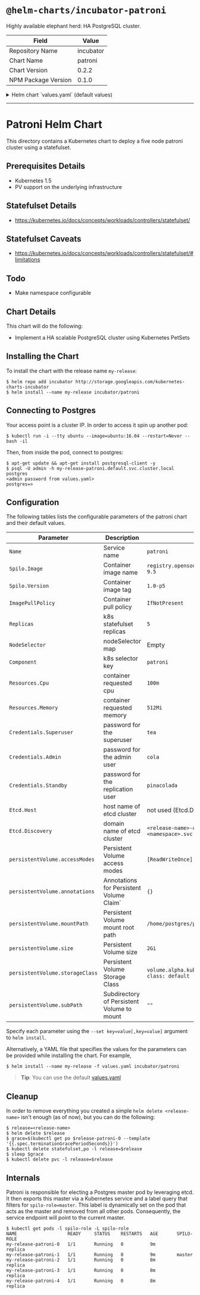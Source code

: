 # `@helm-charts/incubator-patroni`

Highly available elephant herd: HA PostgreSQL cluster.

| Field               | Value     |
| ------------------- | --------- |
| Repository Name     | incubator |
| Chart Name          | patroni   |
| Chart Version       | 0.2.2     |
| NPM Package Version | 0.1.0     |

<details>

<summary>Helm chart `values.yaml` (default values)</summary>

```yaml
Name: patroni

Component: patroni
ImagePullPolicy: IfNotPresent

# The image to use. Spilo is the dockerized Patroni
Spilo:
  # this image was built from https://github.com/zalando/spilo/tree/master/postgres-appliance
  Image: registry.opensource.zalan.do/acid/spilo-9.6
  Version: 1.2-p17

# How many postgres containers to spawn
Replicas: 5

# Resource limits per replica
Resources:
  Cpu: 100m
  Memory: 512Mi

# Node selector for Patroni pods
#NodeSelector:
#  cloud.google.com/gke-nodepool: highmem-pool

# Credentials used by Patroni
# * more information: https://github.com/zalando/patroni/blob/master/docs/SETTINGS.rst#postgresql
Credentials:
  Superuser: tea
  Admin: cola
  Standby: pinacolada

# Patroni depends on etcd, configure it here
Etcd:
  Host: # fill-in value for etcd host (etcd.default.svc.cluster.local), leave blank to use the discovery parameter
  Discovery: # leave blank to use vendored etcd chart

persistentVolume:
  size: 1G
  storageClass: ''
  subPath: ''
  mountPath: '/home/postgres/pgdata'
  annotations: {}

  accessModes:
    - ReadWriteOnce
```

</details>

---

# Patroni Helm Chart

This directory contains a Kubernetes chart to deploy a five node patroni cluster using a statefulset.

## Prerequisites Details

- Kubernetes 1.5
- PV support on the underlying infrastructure

## Statefulset Details

- https://kubernetes.io/docs/concepts/workloads/controllers/statefulset/

## Statefulset Caveats

- https://kubernetes.io/docs/concepts/workloads/controllers/statefulset/#limitations

## Todo

- Make namespace configurable

## Chart Details

This chart will do the following:

- Implement a HA scalable PostgreSQL cluster using Kubernetes PetSets

## Installing the Chart

To install the chart with the release name `my-release`:

```console
$ helm repo add incubator http://storage.googleapis.com/kubernetes-charts-incubator
$ helm install --name my-release incubator/patroni
```

## Connecting to Postgres

Your access point is a cluster IP. In order to access it spin up another pod:

```console
$ kubectl run -i --tty ubuntu --image=ubuntu:16.04 --restart=Never -- bash -il
```

Then, from inside the pod, connect to postgres:

```console
$ apt-get update && apt-get install postgresql-client -y
$ psql -U admin -h my-release-patroni.default.svc.cluster.local postgres
<admin password from values.yaml>
postgres=>
```

## Configuration

The following tables lists the configurable parameters of the patroni chart and their default values.

| Parameter                       | Description                                   | Default                                             |
| ------------------------------- | --------------------------------------------- | --------------------------------------------------- |
| `Name`                          | Service name                                  | `patroni`                                           |
| `Spilo.Image`                   | Container image name                          | `registry.opensource.zalan.do/acid/spilo-9.5`       |
| `Spilo.Version`                 | Container image tag                           | `1.0-p5`                                            |
| `ImagePullPolicy`               | Container pull policy                         | `IfNotPresent`                                      |
| `Replicas`                      | k8s statefulset replicas                      | `5`                                                 |
| `NodeSelector`                  | nodeSelector map                              | Empty                                               |
| `Component`                     | k8s selector key                              | `patroni`                                           |
| `Resources.Cpu`                 | container requested cpu                       | `100m`                                              |
| `Resources.Memory`              | container requested memory                    | `512Mi`                                             |
| `Credentials.Superuser`         | password for the superuser                    | `tea`                                               |
| `Credentials.Admin`             | password for the admin user                   | `cola`                                              |
| `Credentials.Standby`           | password for the replication user             | `pinacolada`                                        |
| `Etcd.Host`                     | host name of etcd cluster                     | not used (Etcd.Discovery is used instead)           |
| `Etcd.Discovery`                | domain name of etcd cluster                   | `<release-name>-etcd.<namespace>.svc.cluster.local` |
| `persistentVolume.accessModes`  | Persistent Volume access modes                | `[ReadWriteOnce]`                                   |
| `persistentVolume.annotations`  | Annotations for Persistent Volume Claim`|`{}` |
| `persistentVolume.mountPath`    | Persistent Volume mount root path             | `/home/postgres/pgdata`                             |
| `persistentVolume.size`         | Persistent Volume size                        | `2Gi`                                               |
| `persistentVolume.storageClass` | Persistent Volume Storage Class               | `volume.alpha.kubernetes.io/storage-class: default` |
| `persistentVolume.subPath`      | Subdirectory of Persistent Volume to mount    | `""`                                                |

Specify each parameter using the `--set key=value[,key=value]` argument to `helm install`.

Alternatively, a YAML file that specifies the values for the parameters can be provided while installing the chart. For example,

```console
$ helm install --name my-release -f values.yaml incubator/patroni
```

> **Tip**: You can use the default [values.yaml](values.yaml)

## Cleanup

In order to remove everything you created a simple `helm delete <release-name>` isn't enough (as of now), but you can do the following:

```console
$ release=<release-name>
$ helm delete $release
$ grace=$(kubectl get po $release-patroni-0 --template '{{.spec.terminationGracePeriodSeconds}}')
$ kubectl delete statefulset,po -l release=$release
$ sleep $grace
$ kubectl delete pvc -l release=$release
```

## Internals

Patroni is responsible for electing a Postgres master pod by leveraging etcd.
It then exports this master via a Kubernetes service and a label query that filters for `spilo-role=master`.
This label is dynamically set on the pod that acts as the master and removed from all other pods.
Consequently, the service endpoint will point to the current master.

```console
$ kubectl get pods -l spilo-role -L spilo-role
NAME                   READY     STATUS    RESTARTS   AGE       SPILO-ROLE
my-release-patroni-0   1/1       Running   0          9m        replica
my-release-patroni-1   1/1       Running   0          9m        master
my-release-patroni-2   1/1       Running   0          8m        replica
my-release-patroni-3   1/1       Running   0          8m        replica
my-release-patroni-4   1/1       Running   0          8m        replica
```
